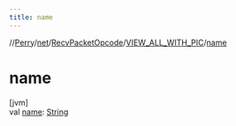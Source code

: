 ```yaml
---
title: name
---
```

//[Perry](../../../../index.html)/[net](../../index.html)/[RecvPacketOpcode](../index.html)/[VIEW_ALL_WITH_PIC](index.html)/[name](name.html)



# name



[jvm]\
val [name](name.html): [String](https://kotlinlang.org/api/latest/jvm/stdlib/kotlin/-string/index.html)




